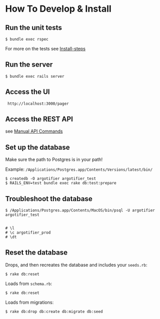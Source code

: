 How To Develop & Install
=========================

Run the unit tests
------------------

    $ bundle exec rspec

For more on the tests see [Install-steps](man/Install-steps.md)

Run the server
--------------

    $ bundle exec rails server

Access the UI
-------------

     http://localhost:3000/pager

Access the REST API
-------------------

see  [Manual API Commands](man/manual-api-commands.md)

Set up the database
-------------------

Make sure the path to Postgres is in your path!

Example: `/Applications/Postgres.app/Contents/Versions/latest/bin/`

    $ createdb -O argotifier argotifier_test
    $ RAILS_ENV=test bundle exec rake db:test:prepare

Troubleshoot the database
-------------------------

    $ /Applications/Postgres.app/Contents/MacOS/bin/psql -U argotifier argotifier_test


    # \l
    # \c argotifier_prod
    # \dt    


Reset the database
------------------

Drops, and then recreates the database and includes your `seeds.rb`:

    $ rake db:reset

Loads from `schema.rb`:

    $ rake db:reset

Loads from migrations:

    $ rake db:drop db:create db:migrate db:seed
